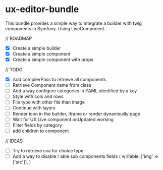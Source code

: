 # ux-editor-bundle
This bundle provides a simple way to integrate a builder with twig components in Symfony.
Using LiveComponent.

// ROADMAP
- [x] Create a simple builder
- [x] Create a simple component
- [x] Create a simple component with props

// TODO
- [x] Add compilerPass to retrieve all components
- [ ] Retrieve Component name from class 
- [ ] Add a way configure categories in YAML identified by a key
- [ ] Style with cols and rows
- [ ] File type with other file than image
- [ ] Continue with layers
- [ ] Render icon in the builder, iframe or render dynamically page
- [ ] Wait for UX Live component onUpdated working
- [ ] Filter fields by category
- [ ] add children to component

// IDEAS
- [ ] Try to retrieve cva for choice type
- [ ] Add a way to disable / able sub components fields ( writable: ['img' => ['src']], )
